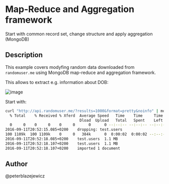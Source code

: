 # Map-Reduce and Aggregation framework

Start with common record set, change structure and apply aggregation (MongoDB)

## Description

This example covers modyfing random data downloaded from `randomuser.me` using MongoDB map-reduce and aggregation framework.

This allows to extract e.g. information about DOB:

![image](https://cloud.githubusercontent.com/assets/14539/18419550/eedf67ac-785d-11e6-8823-aaae7307c6a7.png)


Start with:
```bash
curl "http://api.randomuser.me/?results=1000&format=pretty&noinfo" | mongoimport --db test --collection users --drop
  % Total    % Received % Xferd  Average Speed   Time    Time     Time  Current
                                 Dload  Upload   Total   Spent    Left  Speed
  0     0    0     0    0     0      0      0 --:--:-- --:--:-- --:--:--     02016-09-11T20:52:15.084+0200	connected to: localhost
2016-09-11T20:52:15.085+0200	dropping: test.users
100 1109k  100 1109k    0     0   384k      0  0:00:02  0:00:02 --:--:--  384k
2016-09-11T20:52:18.085+0200	test.users	1.1 MB
2016-09-11T20:52:18.107+0200	test.users	1.1 MB
2016-09-11T20:52:18.107+0200	imported 1 document
```

## Author
@peterblazejewicz
